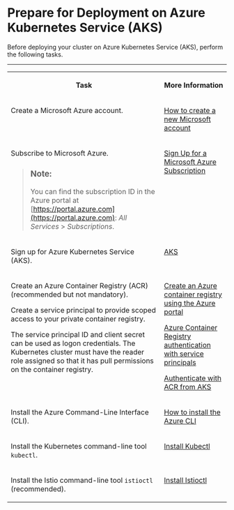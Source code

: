 <!-- loioa3c3a9c49ded4a2098514987b0f57254 -->

# Prepare for Deployment on Azure Kubernetes Service \(AKS\)

Before deploying your cluster on Azure Kubernetes Service \(AKS\), perform the following tasks.

****


<table>
<tr>
<th valign="top">

Task

</th>
<th valign="top">

More Information

</th>
</tr>
<tr>
<td valign="top">

Create a Microsoft Azure account.

</td>
<td valign="top">

[How to create a new Microsoft account](https://support.microsoft.com/en-us/account-billing/how-to-create-a-new-microsoft-account-a84675c3-3e9e-17cf-2911-3d56b15c0aaf)

</td>
</tr>
<tr>
<td valign="top">

Subscribe to Microsoft Azure.

> ### Note:  
> You can find the subscription ID in the Azure portal at [https://portal.azure.com](https://portal.azure.com): *All Services* \> *Subscriptions*.



</td>
<td valign="top">

[Sign Up for a Microsoft Azure Subscription](https://learn.microsoft.com/en-us/dynamics-nav/how-to--sign-up-for-a-microsoft-azure-subscription)

</td>
</tr>
<tr>
<td valign="top">

Sign up for Azure Kubernetes Service \(AKS\).

</td>
<td valign="top">

[AKS](https://docs.microsoft.com/en-us/azure/aks)

</td>
</tr>
<tr>
<td valign="top">

Create an Azure Container Registry \(ACR\) \(recommended but not mandatory\).

Create a service principal to provide scoped access to your private container registry.

The service principal ID and client secret can be used as logon credentials. The Kubernetes cluster must have the reader role assigned so that it has pull permissions on the container registry.

</td>
<td valign="top">

[Create an Azure container registry using the Azure portal](https://docs.microsoft.com/en-us/azure/container-registry/container-registry-get-started-portal)

[Azure Container Registry authentication with service principals](https://docs.microsoft.com/en-us/azure/container-registry/container-registry-auth-service-principal)

[Authenticate with ACR from AKS](https://docs.microsoft.com/en-us/azure/container-registry/container-registry-auth-aks)

</td>
</tr>
<tr>
<td valign="top">

Install the Azure Command-Line Interface \(CLI\).

</td>
<td valign="top">

[How to install the Azure CLI](https://docs.microsoft.com/en-us/cli/azure/install-azure-cli)

</td>
</tr>
<tr>
<td valign="top">

Install the Kubernetes command-line tool `kubectl`.

</td>
<td valign="top">

[Install Kubectl](https://kubernetes.io/docs/tasks/tools/#kubectl)

</td>
</tr>
<tr>
<td valign="top">

Install the Istio command-line tool `istioctl` \(recommended\).

</td>
<td valign="top">

[Install Istioctl](https://istio.io/latest/docs/ops/diagnostic-tools/istioctl/)

</td>
</tr>
</table>

